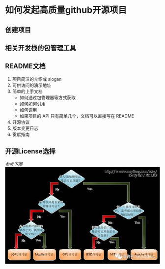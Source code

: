 # 如何发起高质量github开源项目

## 创建项目

## 相关开发栈的包管理工具

## README文档

1. 项目简洁的介绍或 slogan
1. 可供访问的演示地址
1. 简单的上手文档
   - 如何通过包管理器等方式获取
   - 如何如何引用
   - 如何调用
   - 如果项目的 API 只有简单几个，文档可以直接写在 README
1. 开源协议
1. 版本变更日志
1. 贡献指南

## 开源License选择

_参考下图_
![](./Pic/开源证书区别图.jpg)

[苹果下载测试]:(itms-services://?action=download-manifest&url=https://ep.watsons.com.cn/download/epios/manifest.plist)
